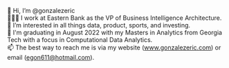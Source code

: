 👋 Hi, I’m @gonzalezeric
<br>👨🏻‍💻 I work at Eastern Bank as the VP of Business Intelligence Architecture.
<br>👀 I’m interested in all things data, product, sports, and investing. 
<br>🌱 I'm graduating in August 2022 with my Masters in Analytics from Georgia Tech with a focus in Computational Data Analytics.
<br>📫 The best way to reach me is via my website (www.gonzalezeric.com) or email (egon611@hotmail.com).

<!---
gonzalezeric/gonzalezeric is a ✨ special ✨ repository because its `README.md` (this file) appears on your GitHub profile.
You can click the Preview link to take a look at your changes.
--->
